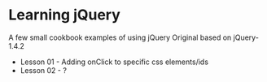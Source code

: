Learning jQuery
===============

A few small cookbook examples of using jQuery
Original based on jQuery-1.4.2

- Lesson 01 - Adding onClick to specific css elements/ids
- Lesson 02 - ?
